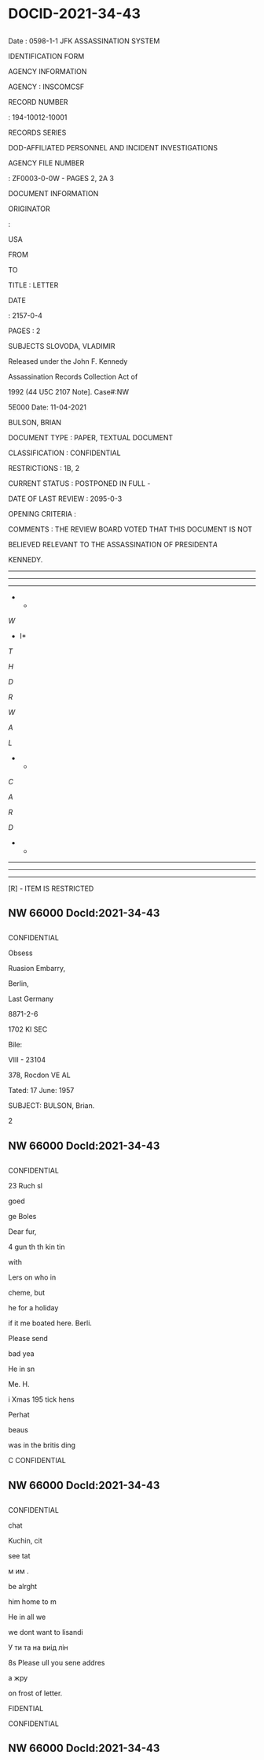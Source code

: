 # DOCID-2021-34-43

##
Date : 0598-1-1
JFK ASSASSINATION SYSTEM

IDENTIFICATION FORM

AGENCY INFORMATION

AGENCY : INSCOMCSF

RECORD NUMBER

: 194-10012-10001

RECORDS SERIES

DOD-AFFILIATED PERSONNEL AND INCIDENT INVESTIGATIONS

AGENCY FILE NUMBER

: ZF0003-0-0W - PAGES 2, 2A 3

DOCUMENT INFORMATION

ORIGINATOR

:

USA

FROM

TO

TITLE : LETTER

DATE

: 2157-0-4

PAGES : 2

SUBJECTS SLOVODA, VLADIMIR

Released under the John F. Kennedy

Assassination Records Collection Act of

1992 (44 U5C 2107 Note]. Case#:NW

5E000 Date: 11-04-2021

BULSON, BRIAN

DOCUMENT TYPE : PAPER, TEXTUAL DOCUMENT

CLASSIFICATION : CONFIDENTIAL

RESTRICTIONS : 1B, 2

CURRENT STATUS : POSTPONED IN FULL -

DATE OF LAST REVIEW : 2095-0-3

OPENING CRITERIA :

COMMENTS : THE REVIEW BOARD VOTED THAT THIS DOCUMENT IS NOT

BELIEVED RELEVANT TO THE ASSASSINATION OF PRESIDENT*A*

KENNEDY.

***

***

***

* *

*W*

* I*

*T*

*H*

*D*

*R*

*W*

*A*

*L*

* *

*C*

*A*

*R*

*D*

* *

* * *

***

***

[R] - ITEM IS RESTRICTED

NW 66000 Docld:2021-34-43
---

##
CONFIDENTIAL

Obsess

Ruasion Embarry,

Berlin,

Last Germany

8871-2-6

1702 KI SEC

Bile:

VIII - 23104

378, Rocdon VE AL

Tated: 17 June: 1957

SUBJECT: BULSON, Brian.

2

NW 66000 Docld:2021-34-43
---

##
CONFIDENTIAL

23 Ruch sl

goed

ge Boles

Dear fur,

4 gun th th kin tin

with

Lers on who in

cheme, but

he for a holiday

if it me boated here. Berli.

Please send

bad yea

He in sn

Me. H.

i Xmas 195 tick hens

Perhat

beaus

was in the britis ding

C CONFIDENTIAL

NW 66000 Docld:2021-34-43
---

##
CONFIDENTIAL

chat

Kuchin, cit

see tat

м им .

be alrght

him home to m

He in all we

we dont want to lisandi

У ти та на виід лін

8s Please ull you sene addres

а жру

on frost of letter.

FIDENTIAL

CONFIDENTIAL

NW 66000 Docld:2021-34-43
---

